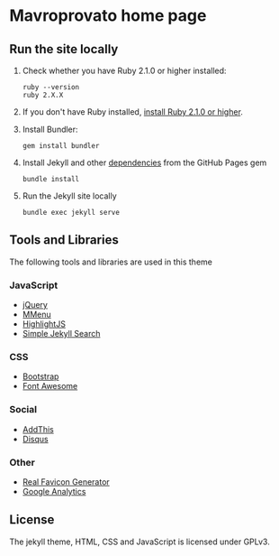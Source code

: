 # Mavroprovato home page

## Run the site locally

1. Check whether you have Ruby 2.1.0 or higher installed:

    ```
    ruby --version
    ruby 2.X.X
    ```

2. If you don't have Ruby installed, [install Ruby 2.1.0 or higher](https://www.ruby-lang.org/en/downloads/).

3. Install Bundler:

    ```
    gem install bundler
    ```

4. Install Jekyll and other [dependencies](https://pages.github.com/versions/) from the GitHub Pages gem

    ```
    bundle install
    ```

5. Run the Jekyll site locally

    ```
    bundle exec jekyll serve
    ```

## Tools and Libraries
The following tools and libraries are used in this theme

### JavaScript
 * [jQuery](http://jquery.com/)
 * [MMenu](http://mmenu.frebsite.nl/)
 * [HighlightJS](https://highlightjs.org/)
 * [Simple Jekyll Search](https://github.com/christian-fei/Simple-Jekyll-Search)

### CSS
 * [Bootstrap](http://getbootstrap.com/)
 * [Font Awesome](http://fortawesome.github.io/Font-Awesome/)

### Social
 * [AddThis](http://www.addthis.com/)
 * [Disqus](https://disqus.com/)

### Other
 * [Real Favicon Generator](http://realfavicongenerator.net/)
 * [Google Analytics](http://www.google.com/analytics/)

## License
The jekyll theme, HTML, CSS and JavaScript is licensed under GPLv3.
